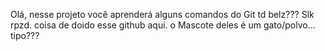 Olá, nesse projeto você aprenderá alguns comandos do Git
td belz???
Slk rpzd.
coisa de doido esse github aqui.
o Mascote deles é um gato/polvo...
tipo???


